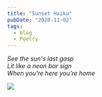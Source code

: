 ```yaml
---
title: "Sunset Haiku"
pubDate: "2020-11-02"
tags:
  - blog
  - Poetry
---
```


_See the sun's last gasp  
Lit like a neon bar sign  
When you're here you're home_

![](/assets/images/img_4143.jpg?w=1024)
